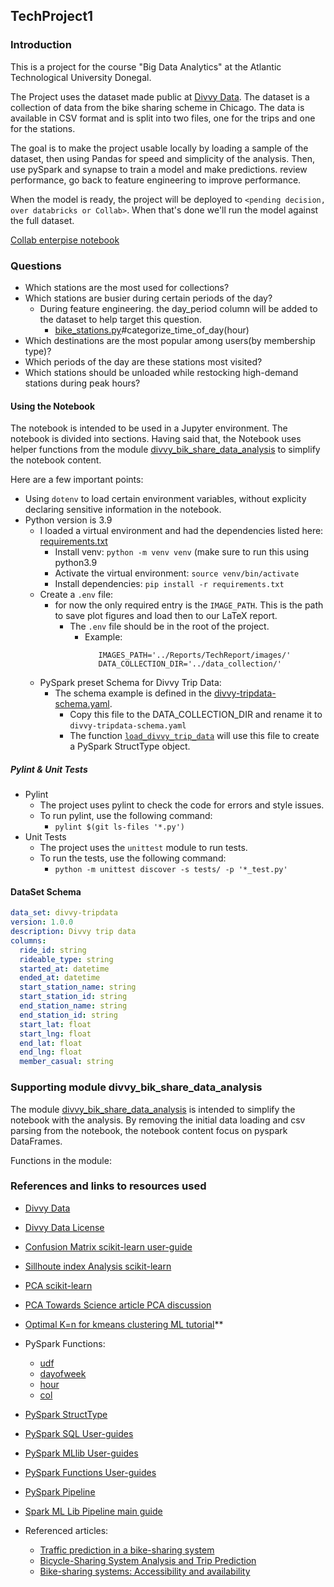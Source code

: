 TechProject1
------------

### Introduction

This is a project for the course "Big Data Analytics" at the Atlantic Technological University Donegal.

The Project uses the dataset made public at [Divvy Data](https://divvybikes.com/system-data). The dataset is a
collection of data from the bike sharing scheme in Chicago. The data is available in CSV format and is split into two
files, one for the trips and one for the stations.

The goal is to make the project usable locally by loading a sample of the dataset, then using Pandas for speed and
simplicity of the analysis. Then, use pySpark and synapse to train a model and make predictions. review performance, go
back to feature engineering to improve performance.

When the model is ready, the project will be deployed to `<pending decision, over databricks or Collab>`. When that's
done we'll run the model against the full dataset.

[Collab enterpise notebook](https://console.cloud.google.com/vertex-ai/colab/notebooks?authuser=1&project=x-oxygen-413115&activeNb=projects%2Fx-oxygen-413115%2Flocations%2Feurope-west1%2Frepositories%2F23c85631-aaf1-4988-8d7f-30b1581f7b5e)


### Questions

* Which stations are the most used for collections?
* Which stations are busier during certain periods of the day?
    * During feature engineering. the day_period column will be added to the dataset to help target this question.
        * [bike_stations.py](divvy_bike_share_data_analysis/bike_stations.py)#categorize_time_of_day(hour)
* Which destinations are the most popular among users(by membership type)?
* Which periods of the day are these stations most visited?
* Which stations should be unloaded while restocking high-demand stations during peak hours?



#### Using the Notebook
  
The notebook is intended to be used in a Jupyter environment. The notebook is divided into sections. 
Having said that, the Notebook uses helper functions from the module [divvy_bik_share_data_analysis](divvy_bike_share_data_analysis) to simplify the notebook content.

Here are a few important points:
* Using `dotenv` to load certain environment variables, without explicity declaring sensitive information in the notebook.
* Python version is 3.9
  * I loaded a virtual environment and had the dependencies listed here: [requirements.txt](requirements.txt)
    * Install venv: `python -m venv venv` (make sure to run this using python3.9
    * Activate the virtual environment: `source venv/bin/activate`
    * Install dependencies:  `pip install -r requirements.txt`
  * Create a `.env` file:
    * for now the only required entry is the `IMAGE_PATH`. This is the path to save plot figures and load then to our LaTeX report.
      * The `.env` file should be in the root of the project.
        * Example:
          ```dotenv
             IMAGES_PATH='../Reports/TechReport/images/'
             DATA_COLLECTION_DIR='../data_collection/'
          ```
  * PySpark preset Schema for Divvy Trip Data:
    * The schema example is defined in the [divvy-tripdata-schema.yaml](documents/divvy-tripdata-schema-example.yaml).
      * Copy this file to the DATA_COLLECTION_DIR and rename it to `divvy-tripdata-schema.yaml`
      * The function [`load_divvy_trip_data`](divvy_bike_share_data_analysis/utils_pyspark.py#L51) will use this file to create a PySpark StructType object.

##### Pylint & Unit Tests

* Pylint
  * The project uses pylint to check the code for errors and style issues.
  * To run pylint, use the following command:
    * `pylint $(git ls-files '*.py') `
* Unit Tests
  * The project uses the `unittest` module to run tests.
  * To run the tests, use the following command:
    * `python -m unittest discover -s tests/ -p '*_test.py'`


#### DataSet Schema

```yaml
data_set: divvy-tripdata
version: 1.0.0
description: Divvy trip data
columns:
  ride_id: string
  rideable_type: string
  started_at: datetime
  ended_at: datetime
  start_station_name: string
  start_station_id: string
  end_station_name: string
  end_station_id: string
  start_lat: float
  start_lng: float
  end_lat: float
  end_lng: float
  member_casual: string
```

### Supporting module divvy_bik_share_data_analysis

The module [divvy_bik_share_data_analysis](divvy_bik_share_data_analysis.py) is intended to simplify the notebook with
the analysis. By removing the initial data loading and csv parsing from the notebook, the notebook content focus on
pyspark DataFrames.

Functions in the module:
<Draft>

### References and links to resources used

* [Divvy Data](https://divvybikes.com/system-data)
* [Divvy Data License](https://www.divvybikes.com/data-license-agreement)
* [Confusion Matrix scikit-learn user-guide](https://scikit-learn.org/stable/modules/model_evaluation.html#confusion-matrix)
* [Sillhoute index Analysis scikit-learn](https://scikit-learn.org/stable/auto_examples/cluster/plot_kmeans_silhouette_analysis.html)
* [PCA scikit-learn](https://scikit-learn.org/stable/auto_examples/decomposition/plot_pca_iris.html#sphx-glr-auto-examples-decomposition-plot-pca-iris-py)
* [PCA Towards Science article PCA discussion](https://towardsdatascience.com/a-one-stop-shop-for-principal-component-analysis-5582fb7e0a9c)
* [Optimal K=n for kmeans clustering ML tutorial](https://pub.towardsai.net/get-the-optimal-k-in-k-means-clustering-d45b5b8a4315)**
* PySpark Functions:
    * [udf](https://spark.apache.org/docs/3.1.3/api/python/reference/api/pyspark.sql.functions.udf.html)
    * [dayofweek](https://spark.apache.org/docs/3.1.3/api/python/reference/api/pyspark.sql.functions.dayofweek.html)
    * [hour](https://spark.apache.org/docs/3.1.3/api/python/reference/api/pyspark.sql.functions.hour.html)
    * [col](https://spark.apache.org/docs/3.1.3/api/python/reference/api/pyspark.sql.functions.col.html)
* [PySpark StructType](https://spark.apache.org/docs/3.1.3/api/python/reference/api/pyspark.sql.types.StructType.html#pyspark.sql.types.StructType)
* [PySpark SQL User-guides](https://spark.apache.org/docs/latest/sql-programming-guide.html)
* [PySpark MLlib User-guides](https://spark.apache.org/docs/latest/ml-guide.html)
* [PySpark Functions User-guides](https://spark.apache.org/docs/3.1.2/api/python/user_guide/arrow_pandas.html#pandas-udfs-a-k-a-vectorized-udfs)
* [PySpark Pipeline](https://spark.apache.org/docs/latest/api/python/reference/api/pyspark.ml.Pipeline.html)
* [Spark ML Lib Pipeline main guide](https://spark.apache.org/docs/latest/ml-pipeline.html)

* Referenced articles:
  * [Traffic prediction in a bike-sharing system](https://dl.acm.org/doi/abs/10.1145/2820783.2820837)
  * [Bicycle-Sharing System Analysis and Trip Prediction](https://ieeexplore.ieee.org/abstract/document/7517792)
  * [Bike-sharing systems: Accessibility and availability](https://www.sciencedirect.com/science/article/pii/S0965856419301063)
